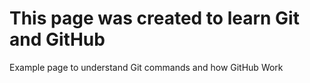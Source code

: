 # This page was created to learn Git and GitHub

Example page to understand Git commands and how GitHub Work
